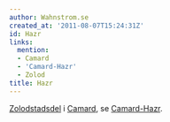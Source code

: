 ```yaml
---
author: Wahnstrom.se
created_at: '2011-08-07T15:24:31Z'
id: Hazr
links:
  mention:
  - Camard
  - 'Camard-Hazr'
  - Zolod
title: Hazr
---
```


[Zolodstadsdel] i [Camard], se [Camard-Hazr].

  [Zolodstadsdel]: Zolod
  [Camard]: Camard
  [Camard-Hazr]: Camard-Hazr